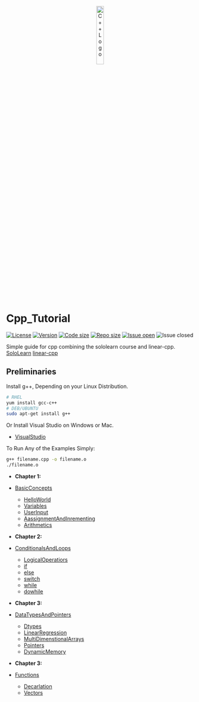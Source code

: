 <p align="center">
  <img src="https://raw.githubusercontent.com/isocpp/logos/master/cpp_logo.png" alt="C++ Logo" width="20%" height="20%" align="center" />
</p>


# Cpp_Tutorial


[![License](https://img.shields.io/github/license/KiLJ4EdeN/Cpp_Tutorial)](https://img.shields.io/github/license/KiLJ4EdeN/Cpp_Tutorial) [![Version](https://img.shields.io/github/v/tag/KiLJ4EdeN/Cpp_Tutorial)](https://img.shields.io/github/v/tag/KiLJ4EdeN/Cpp_Tutorial) [![Code size](https://img.shields.io/github/languages/code-size/KiLJ4EdeN/Cpp_Tutorial)](https://img.shields.io/github/languages/code-size/KiLJ4EdeN/Cpp_Tutorial) [![Repo size](https://img.shields.io/github/repo-size/KiLJ4EdeN/Cpp_Tutorial)](https://img.shields.io/github/repo-size/KiLJ4EdeN/Cpp_Tutorial) [![Issue open](https://img.shields.io/github/issues/KiLJ4EdeN/Cpp_Tutorial)](https://img.shields.io/github/issues/KiLJ4EdeN/Cpp_Tutorial)
![Issue closed](https://img.shields.io/github/issues-closed/KiLJ4EdeN/Cpp_Tutorial)

Simple guide for cpp combining the sololearn course and linear-cpp.
[SoloLearn](https://www.sololearn.com/Course/CPlusPlus/)
[linear-cpp](https://github.com/jesyspa/linear-cpp)

## Preliminaries
Install g++, Depending on your Linux Distribution.
```bash
# RHEL
yum install gcc-c++
# DEB/UBUNTU
sudo apt-get install g++
```
Or Install Visual Studio on Windows or Mac.
* [VisualStudio](https://www.google.com/url?sa=t&rct=j&q=&esrc=s&source=web&cd=&cad=rja&uact=8&ved=2ahUKEwix_tLWz8LsAhVLDuwKHVFrCoIQFjAAegQIBBAC&url=https%3A%2F%2Fvisualstudio.microsoft.com%2Fdownloads%2F&usg=AOvVaw3yDAjnfulA3EWyxWVawAZQ)



To Run Any of the Examples Simply:
```bash
g++ filename.cpp -o filename.o
./filename.o
```


* **Chapter 1:**  

* [BasicConcepts](https://github.com/KiLJ4EdeN/Cpp_Tutorial/tree/main/src/BasicConcepts)
    * [HelloWorld](https://github.com/KiLJ4EdeN/Cpp_Tutorial/blob/main/src/BasicConcepts/helloworld.cpp)
    * [Variables](https://github.com/KiLJ4EdeN/Cpp_Tutorial/blob/main/src/BasicConcepts/vars.cpp)
    * [UserInput](https://github.com/KiLJ4EdeN/Cpp_Tutorial/blob/main/src/BasicConcepts/user_input.cpp)
    * [AassignmentAndInrementing](https://github.com/KiLJ4EdeN/Cpp_Tutorial/blob/main/src/BasicConcepts/assignment_and_increment.cpp)
    * [Arithmetics](https://github.com/KiLJ4EdeN/Cpp_Tutorial/blob/main/src/BasicConcepts/arithmetic.cpp)
    

* **Chapter 2:** 

* [ConditionalsAndLoops](https://github.com/KiLJ4EdeN/Cpp_Tutorial/tree/main/src/ConditionalsAndLoops)
    * [LogicalOperatiors](https://github.com/KiLJ4EdeN/Cpp_Tutorial/blob/main/src/BasicConcepts/user_input.cpp)
    * [if](https://github.com/KiLJ4EdeN/Cpp_Tutorial/blob/main/src/ConditionalsAndLoops/if_statement.cpp)
    * [else](https://github.com/KiLJ4EdeN/Cpp_Tutorial/blob/main/src/ConditionalsAndLoops/else_statement.cpp)
    * [switch](https://github.com/KiLJ4EdeN/Cpp_Tutorial/blob/main/src/ConditionalsAndLoops/switch_statement.cpp)
    * [while](https://github.com/KiLJ4EdeN/Cpp_Tutorial/blob/main/src/ConditionalsAndLoops/while_statement.cpp)
    * [dowhile](https://github.com/KiLJ4EdeN/Cpp_Tutorial/blob/main/src/ConditionalsAndLoops/dowhile_statement.cpp)



* **Chapter 3:** 

* [DataTypesAndPointers](https://github.com/KiLJ4EdeN/Cpp_Tutorial/tree/main/src/DatatypesAndPointers)
    * [Dtypes](https://github.com/KiLJ4EdeN/Cpp_Tutorial/blob/main/src/DatatypesAndPointers/Dtypes.cpp)
    * [LinearRegression](https://github.com/KiLJ4EdeN/Cpp_Tutorial/blob/main/src/DatatypesAndPointers/LinearRegression.cpp)
    * [MultiDimenstionalArrays](https://github.com/KiLJ4EdeN/Cpp_Tutorial/blob/main/src/DatatypesAndPointers/MultiDimensionalArrays.cpp)
    * [Pointers](https://github.com/KiLJ4EdeN/Cpp_Tutorial/blob/main/src/DatatypesAndPointers/Pointers.cpp)
    * [DynamicMemory](https://github.com/KiLJ4EdeN/Cpp_Tutorial/blob/main/src/DatatypesAndPointers/DynamicMemory.cpp)
    
    
* **Chapter 3:** 

* [Functions](https://github.com/KiLJ4EdeN/Cpp_Tutorial/tree/main/src/Functions)
    * [Decarlation](https://github.com/KiLJ4EdeN/Cpp_Tutorial/blob/main/src/Functions/Decarlation.cpp)
    * [Vectors](https://github.com/KiLJ4EdeN/Cpp_Tutorial/blob/main/src/Functions/Vectors.cpp)

